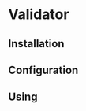 Validator
=====================


Installation
-----------------


Configuration
-----------------


Using
-----------------